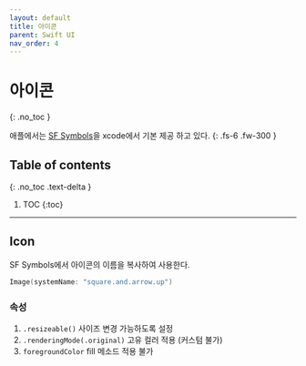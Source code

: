 ```yaml
---
layout: default
title: 아이콘 
parent: Swift UI
nav_order: 4
---
```



# 아이콘 
{: .no_toc }


애플에서는 [SF Symbols](https://developer.apple.com/sf-symbols/)을 xcode에서 기본 제공 하고 있다.
{: .fs-6 .fw-300 }



## Table of contents
{: .no_toc .text-delta }

1. TOC
{:toc}

---


## Icon

SF Symbols에서 아이콘의 이름을 복사하여 사용한다. 

```swift
Image(systemName: "square.and.arrow.up")
```

### 속성 

1. `.resizeable()` 사이즈 변경 가능하도록 설정 
1. `.renderingMode(.original)` 고유 컬러 적용 (커스텀 불가) 
1. `foregroundColor` fill 메소드 적용 불가 

